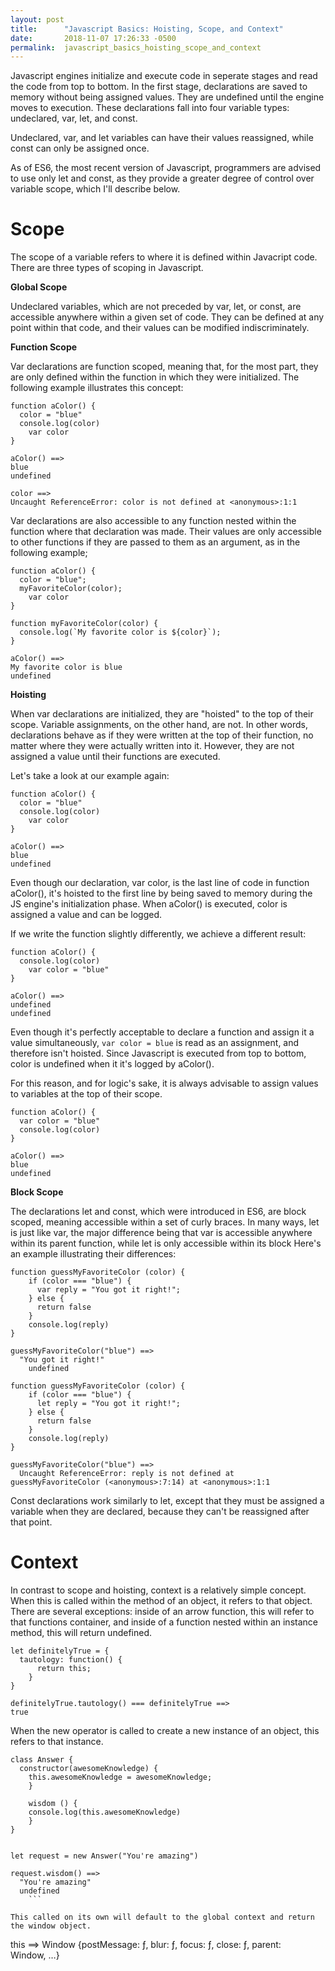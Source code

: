```yaml
---
layout: post
title:      "Javascript Basics: Hoisting, Scope, and Context"
date:       2018-11-07 17:26:33 -0500
permalink:  javascript_basics_hoisting_scope_and_context
---
```



Javascript engines initialize and execute code in seperate stages and read the code from top to bottom.  In the first stage, declarations are saved to memory without being assigned values.  They are undefined until the engine moves to execution.  These declarations fall into four variable types:  undeclared, var, let, and const.  

Undeclared, var, and let variables can have their values reassigned, while const can only be assigned once.


As of ES6, the most recent version of Javascript, programmers are advised to use only let and const, as they provide a greater degree of control over variable scope, which I'll describe below.  

# Scope

The scope of a variable refers to where it is defined within Javacript code.  There are three types of scoping in Javascript.

**Global Scope**

Undeclared variables, which are not preceded by var, let, or const, are accessible anywhere within a given set of code.  They can be defined at any point within that code, and their values can be modified indiscriminately. 

**Function Scope**

Var declarations are function scoped, meaning that, for the most part, they are only defined within the function in which they were initialized.   The following example illustrates this concept:

```
function aColor() {
  color = "blue"
  console.log(color)	
	var color
}

aColor() ==> 
blue 
undefined

color ==> 
Uncaught ReferenceError: color is not defined at <anonymous>:1:1
```

Var declarations are also accessible to any function nested within the function where that declaration was made. Their values are only accessible to other functions if they are passed to them as an argument, as in the following example;

```
function aColor() {
  color = "blue";
  myFavoriteColor(color);
	var color
}

function myFavoriteColor(color) {
  console.log(`My favorite color is ${color}`);
}

aColor() ==> 
My favorite color is blue
undefined
```

**Hoisting**

When var declarations are initialized, they are "hoisted" to the top of their scope.  Variable assignments, on the other hand, are not.  In other words, declarations behave as if they were written at the top of their function, no matter where they were actually written into it.  However, they are not assigned a value until their functions are executed.  

Let's take a look at our example again:

```
function aColor() {
  color = "blue"
  console.log(color)	
	var color
}

aColor() ==> 
blue 
undefined
```

Even though our declaration, var color, is the last line of code in function aColor(), it's hoisted to the first line by being saved to memory during the JS engine's initialization phase.  When aColor() is executed, color is assigned a value and can be logged.

If we write the function slightly differently, we achieve a different result:

```
function aColor() {
  console.log(color)	
	var color = "blue"
}

aColor() ==> 
undefined
undefined
```

Even though it's perfectly acceptable to declare a function and assign it a value simultaneously, ```var color = blue``` is read as an assignment, and therefore isn't hoisted.  Since Javascript is executed from top to bottom, color is undefined when it it's logged by aColor().

For this reason, and for logic's sake, it is always advisable to assign values to variables at the top of their scope.

```
function aColor() {
  var color = "blue"
  console.log(color)	
}

aColor() ==> 
blue
undefined
```

**Block Scope**

The declarations let and const, which were introduced in ES6, are block scoped, meaning accessible within a set of curly braces.  In many ways, let is just like var, the major difference being that var is accessible anywhere within its parent function, while let is only accessible within its block 
Here's an example illustrating their differences:

```
function guessMyFavoriteColor (color) {
	if (color === "blue") {
	  var reply = "You got it right!";
	} else {
	  return false
	}
	console.log(reply)
}

guessMyFavoriteColor("blue") ==>
  "You got it right!"
	undefined

function guessMyFavoriteColor (color) {
	if (color === "blue") {
	  let reply = "You got it right!";
	} else {
	  return false
	}
	console.log(reply)
}

guessMyFavoriteColor("blue") ==>
  Uncaught ReferenceError: reply is not defined at guessMyFavoriteColor (<anonymous>:7:14) at <anonymous>:1:1
```

Const declarations work similarly to let, except that they must be assigned a variable when they are declared, because they can't be reassigned after that point.

# Context
In contrast to scope and hoisting, context is a relatively simple concept.  When this is called within the method of an object, it refers to that object.  There are several exceptions: inside of an arrow function, this will refer to that functions container, and inside of a function nested within an instance method, this will return undefined.

```
let definitelyTrue = {
  tautology: function() {
	  return this;
	}
}

definitelyTrue.tautology() === definitelyTrue ==>
true 
```

When the new operator is called to create a new instance of an object, this refers to that instance.  

```
class Answer {
  constructor(awesomeKnowledge) {
	this.awesomeKnowledge = awesomeKnowledge;
	}
	
	wisdom () {
	console.log(this.awesomeKnowledge)
	}
}

	
let request = new Answer("You're amazing")

request.wisdom() ==>
  "You're amazing"
  undefined
	```

This called on its own will default to the global context and return the window object.

```
this ==>
  Window {postMessage: ƒ, blur: ƒ, focus: ƒ, close: ƒ, parent: Window, …}
```






















